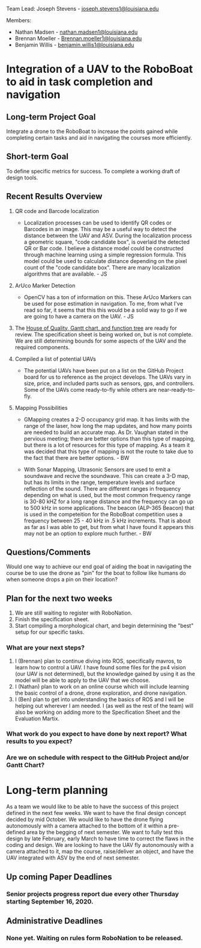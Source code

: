 Team Lead: Joseph Stevens - joseph.stevens1@louisiana.edu

Members:
* Nathan Madsen   - nathan.madsen1@louisiana.edu
* Brennan Moeller - Brennan.moeller1@louisiana.edu
* Benjamin Willis - benjamin.willis1@louisiana.edu




# Integration of a UAV to the RoboBoat to aid in task completion and navigation

## Long-term Project Goal
Integrate a drone to the RoboBoat to increase the points gained while completing certain tasks and aid in navigating the courses more efficiently.

## Short-term Goal
To define specific metrics for success.
To complete a working draft of design tools.

## Recent Results Overview

1. QR code and Barcode localization
    * Localization processes can be used to identify QR codes or Barcodes in an image. This may be a useful way to detect the distance between the UAV and ASV. During the localization process a geometric square, "code candidate box", is overlaid the detected QR or Bar code. I believe a distance model could be constructed through machine learning using a simple regression formula. This model could be used to calculate distance depending on the pixel count of the "code candidate box". There are many localization algorithms that are available. - JS


2. ArUco Marker Detection
	* OpenCV has a ton of information on this. These ArUco Markers can be used for pose estimation in navigation. To me, from what I've read so far, it seems that this this would be a solid way to go if we are going to have a camera on the UAV. - JS


3. The [House of Quality, Gantt chart, and function tree](http://crawlab.org/owncloud/index.php/apps/files/?dir=%2Fshared%2FRoboBoat%2FRoboBoat2021%2FSeniorProjects_Design_Tools) are ready for review. The specification sheet is being worked on, but is not complete. We are still determining bounds for some aspects of the UAV and the required components.


4. Compiled a list of potential UAVs
	* The potential UAVs have been put on a list on the GitHub Project board for us to reference as the project develops. The UAVs vary in size, price, and included parts such as sensors, gps, and controllers. Some of the UAVs come ready-to-fly while others are near-ready-to-fly. 


5. Mapping Possibilities
	* GMapping creates a 2-D occupancy grid map. It has limits with the range of the laser, how long the map updates, and how many points are needed to build an accurate map. As Dr. Vaughan stated in the pervious meeting; there are better options than this type of mapping, but there is a lot of resources for this type of mapping. As a team it was decided that this type of mapping is not the route to take due to the fact that there are better options. - BW
	
	* With Sonar Mapping, Ultrasonic Sensors are used to emit a soundwave and recive the soundwave. This can create a 3-D map, but has its limits in the range, temperature levels and surface reflection of the sound. There are different ranges in frequency depending on what is used, but the most common frequency range is 30-80 kHZ for a long range distance and the frequency can go up to 500 kHz in some applications. The beacon (ALP-365 Beacon) that is used in the competeition for the RoboBoat competition uses a frequency between 25 - 40 kHz in .5 kHz increments. That is about as far as I was able to get, but from what I have found it appears this may not be an option to explore much further. - BW
	
	
## Questions/Comments
Would one way to achieve our end goal of aiding the boat in navigating the course be to use the drone as "pin" for the boat to follow like humans do when someone drops a pin on their location?


## Plan for the next two weeks
1. We are still waiting to register with RoboNation.
2. Finish the specification sheet.
3. Start compiling a morphological chart, and begin determining the "best" setup for our specific tasks.


### What are your next steps?
1. I (Brennan) plan to continue diving into ROS, specifically mavros, to learn how to control a UAV. I have found some files for the px4 vision (our UAV is not determined), but the knowledge gained by using it as the model will be able to apply to the UAV that we choose.  
2. I (Nathan) plan to work on an online course which will include learning the basic control of a drone, drone exploration, and drone navigation. 
3. I (Ben) plan to get into understanding the basics of ROS and I will be helping out wherever I am needed. I (as well as the rest of the team) will also be working on adding more to the Specification Sheet and the Evaluation Martix.  


### What work do you expect to have done by next report? What results to you expect?


### Are we on schedule with respect to the GitHub Project and/or Gantt Chart?


# Long-term planning
 As a team we would like to be able to have the success of this project defined in the next few weeks. We want to have the final design concept decided by mid October. We would like to have the drone flying autonomously with a camera attached to the bottom of it within a pre-defined area by the begging of next semester. We want to fully test this design by late February, early March to have time to correct the flaws in the coding and design. We are looking to have the UAV fly autonomously with a camera attached to it, map the course, raise/deliver an object, and have the UAV integrated with ASV by the end of next semester.

## Up coming Paper Deadlines
### Senior projects progress report due every other Thursday starting September 16, 2020.

## Administrative Deadlines
### None yet. Waiting on rules form RoboNation to be released.
